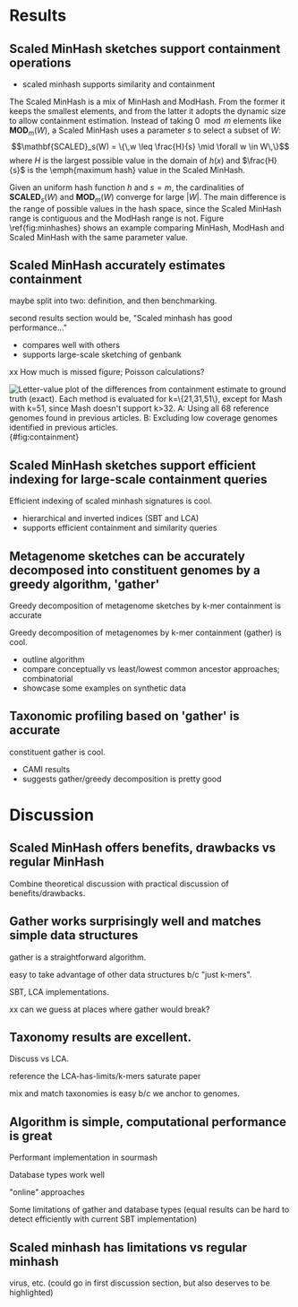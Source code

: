 # Results

## Scaled MinHash sketches support containment operations

* scaled minhash supports similarity and containment

The Scaled MinHash is a mix of MinHash and ModHash.
From the former it keeps the smallest elements,
and from the latter it adopts the dynamic size to allow containment estimation.
Instead of taking $0 \mod m$ elements like $\mathbf{MOD}_m(W)$,
a Scaled MinHash uses a parameter $s$ to select a subset of $W$:
$$\mathbf{SCALED}_s(W) = \{\,w \leq \frac{H}{s} \mid \forall w \in W\,\}$$
where $H$ is the largest possible value in the domain of $h(x)$ and
$\frac{H}{s}$ is the \emph{maximum hash} value in the Scaled MinHash.

Given an uniform hash function $h$ and $s=m$,
the cardinalities of $\mathbf{SCALED}_s(W)$ and $\mathbf{MOD}_m(W)$ converge for large $\vert W \vert$.
The main difference is the range of possible values in the hash space,
since the Scaled MinHash range is contiguous and the ModHash range is not.
Figure \ref{fig:minhashes} shows an example comparing MinHash, ModHash and Scaled MinHash with the same parameter value.

## Scaled MinHash accurately estimates containment

maybe split into two: definition, and then benchmarking.

second results section would be, "Scaled minhash has good performance..."

* compares well with others
* supports large-scale sketching of genbank

xx How much is missed figure; Poisson calculations?

![
**Letter-value plot of the
differences from containment estimate to ground truth (exact).**
Each method is evaluated for $k=\{21,31,51\}$,
except for `Mash` with $k=51$,
since `Mash` doesn't support $k>32$.
**A**: Using all 68 reference genomes found in previous articles.
**B**: Excluding low coverage genomes identified in previous articles.
](images/containment.svg "Containment estimation between smol, CMash, and mash screen"){#fig:containment}


## Scaled MinHash sketches support efficient indexing for large-scale containment queries

Efficient indexing of scaled minhash signatures is cool.

* hierarchical and inverted indices (SBT and LCA)
* supports efficient containment and similarity queries

## Metagenome sketches can be accurately decomposed into constituent genomes by a greedy algorithm, 'gather'

Greedy decomposition of metagenome sketches by k-mer containment is accurate

Greedy decomposition of metagenomes by k-mer containment (gather) is cool.

* outline algorithm
* compare conceptually vs least/lowest common ancestor approaches; combinatorial
* showcase some examples on synthetic data

## Taxonomic profiling based on 'gather' is accurate

constituent gather is cool.

* CAMI results
* suggests gather/greedy decomposition is pretty good

# Discussion

## Scaled MinHash offers benefits, drawbacks vs regular MinHash

Combine theoretical discussion with practical discussion of benefits/drawbacks.

## Gather works surprisingly well and matches simple data structures

gather is a straightforward algorithm.

easy to take advantage of other data structures b/c "just k-mers".

SBT, LCA implementations.

xx can we guess at places where gather would break?

## Taxonomy results are excellent.

Discuss vs LCA.

reference the LCA-has-limits/k-mers saturate paper

mix and match taxonomies is easy b/c we anchor to genomes.

## Algorithm is simple, computational performance is great

Performant implementation in sourmash

Database types work well

"online" approaches

Some limitations of gather and database types (equal results can be hard to detect efficiently with current SBT implementation)

## Scaled minhash has limitations vs regular minhash

virus, etc. (could go in first discussion section, but also deserves to be highlighted)
